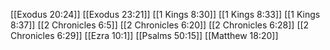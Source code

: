 [[Exodus 20:24]]
[[Exodus 23:21]]
[[1 Kings 8:30]]
[[1 Kings 8:33]]
[[1 Kings 8:37]]
[[2 Chronicles 6:5]]
[[2 Chronicles 6:20]]
[[2 Chronicles 6:28]]
[[2 Chronicles 6:29]]
[[Ezra 10:1]]
[[Psalms 50:15]]
[[Matthew 18:20]]
